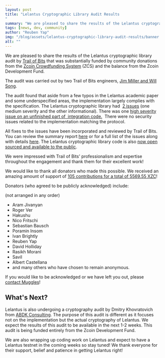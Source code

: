 ```yaml
---
layout: post
title: "Lelantus Cryptographic Library Audit Results
"
summary: "We are pleased to share the results of the Lelantus cryptographic library audit by Trail of Bits"
tags: [news, dev, community]
author: "Reuben Yap"
img: "/blog/assets/lelantus-cryptographic-library-audit-results/banner.jpg"
alt: ""
---
```

We are pleased to share the results of the Lelantus cryptographic library audit by [Trail of Bits](https://www.trailofbits.com) that was substantially funded by community donations from the [Zcoin Crowdfunding System](https://zcs.zcoin.io/proposals/lelantusaudit.html) (ZCS) and the balance from the Zcoin Development Fund. 

The audit was carried out by two Trail of Bits engineers, [Jim Miller and Will Song](https://www.trailofbits.com/about/company/). 

The audit found that aside from a few typos in the Lelantus academic paper and some underspecified areas, the implementation largely complies with the specification. The Lelantus cryptographic library had  [2 issues](https://github.com/firoorg/firo/labels/Lelantus%20Audit) (one medium severity and the other informational). There was one [high severity issue on an unfinished part of  integration code.](https://github.com/firoorg/firo/issues/888)  There were no security issues related to the implementation matching the protocol. 

All fixes to the issues have been incorporated and reviewed by Trail of Bits. You can review the summary report [here](https://github.com/trailofbits/publications/blob/master/reviews/zcoin-lelantus-summary.pdf) or for a full list of the issues along with details [here](https://github.com/firoorg/firo/labels/Lelantus%20Audit). The Lelantus cryptographic library code is also [now open sourced and available to the public](https://github.com/firoorg/firo/tree/lelantus). 

We were impressed with Trail of Bits' professionalism and expertise throughout the engagement and thank them for their excellent work!

We would like to thank all donators who made this possible. We received an amazing amount of support of [105 contributions for a total of 5569.55 XZC](https://zcs.zcoin.io/proposals/lelantusaudit.html)! 

Donators (who agreed to be publicly acknowledged) include: 

(not arranged in any order)

*   Aram Jivanyan
*   Roger Ver
*   Hakushu
*   Nico Fritschi
*   Sebastian Bausch
*   Poramin Insom
*   Ivan Brightly
*   Reuben Yap
*   David Holliday
*   Rasikh Morani
*   Savil
*   Albert Castellana
*   and many others who have chosen to remain anonymous.

If you would like to be acknowledged or we have left you out, please [contact Muggles](https://t.me/muggles)!

## What's Next?

Lelantus is also undergoing a cryptography audit by Dmitry Khovratovich from [ABDK Consulting](https://www.abdk.consulting/). The purpose of this audit is different as it focuses not on the implementation but the actual cryptography of Lelantus. We expect the results of this audit to be available in the next 1-2 weeks. This audit is being funded entirely from the Zcoin Development Fund. 

We are also wrapping up coding work on Lelantus and expect to have a Lelantus testnet in the coming weeks so stay tuned! We thank everyone for their support, belief and patience in getting Lelantus right!